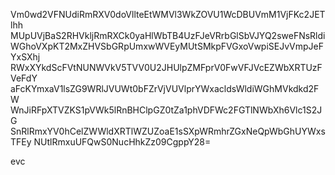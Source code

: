 Vm0wd2VFNUdiRmRXV0doVllteEtWMVl3WkZOVU1WcDBUVmM1VjFKc2JETlhh
MUpUVjBaS2RHVkljRmRXCk0yaHlWbTB4UzFJeVRrbGlSbVJYQ2sweFNsRldi
WGhoVXpKT2MxZHVSbGRpUmxwWVEyMUtSMkpFVGxoVwpiSEJvVmpJeFYxSXhj
RWxXYkdScFVtNUNWVkV5TVV0U2JHUlpZMFprV0FwVFJVcEZWbXRTUzFVeFdY
aFcKYmxaV1lsZG9WRlJVUWt0bFZrVjVUVlprYWxacldsWldiWGhMVkdkd2FW
WnJiRFpXTVZKS1pVWk5lRnBHClpGZ0tZa1phVDFWc2FGTlNWbXh6Vlc1S2JG
SnRlRmxYV0hCelZWWldXRTlWZUZoaE1sSXpWRmhrZGxNeQpWbGhUYWxsTFEy
NUtlRmxuUFQwS0NucHhkZz09CgppY28=

evc